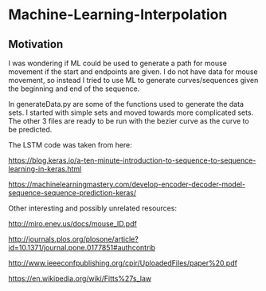 # Machine-Learning-Interpolation


## Motivation
I was wondering if ML could be used to generate a path for mouse movement if the start and endpoints are given. I do not have data for mouse movement, so instead I tried to use ML to generate curves/sequences given the beginning and end of the sequence.

In generateData.py are some of the functions used to generate the data sets. I started with simple sets and moved towards more complicated sets. The other 3 files are ready to be run with the bezier curve as the curve to be predicted. 

The LSTM code was taken from here:

https://blog.keras.io/a-ten-minute-introduction-to-sequence-to-sequence-learning-in-keras.html

https://machinelearningmastery.com/develop-encoder-decoder-model-sequence-sequence-prediction-keras/

Other interesting and possibly unrelated resources:

http://miro.enev.us/docs/mouse_ID.pdf

http://journals.plos.org/plosone/article?id=10.1371/journal.pone.0177851#authcontrib

http://www.ieeeconfpublishing.org/cpir/UploadedFiles/paper%20.pdf

https://en.wikipedia.org/wiki/Fitts%27s_law
